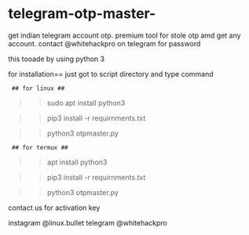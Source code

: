 # telegram-otp-master-
get indian telegram account otp.  premium tool for stole otp amd get any account. contact @whitehackpro on telegram for password

this tooade by using python 3

for installation==
just got to script directory and type command

     ## for linux ##
     
>>   sudo apt install python3

>>   pip3 install -r requirnments.txt

>>   python3 otpmaster.py

     ## for termux ##

 
>>   apt install python3

>>   pip3 install -r requirnments.txt

>>   python3 otpmaster.py

contact us for activation key

instagram @linux.bullet
telegram  @whitehackpro
